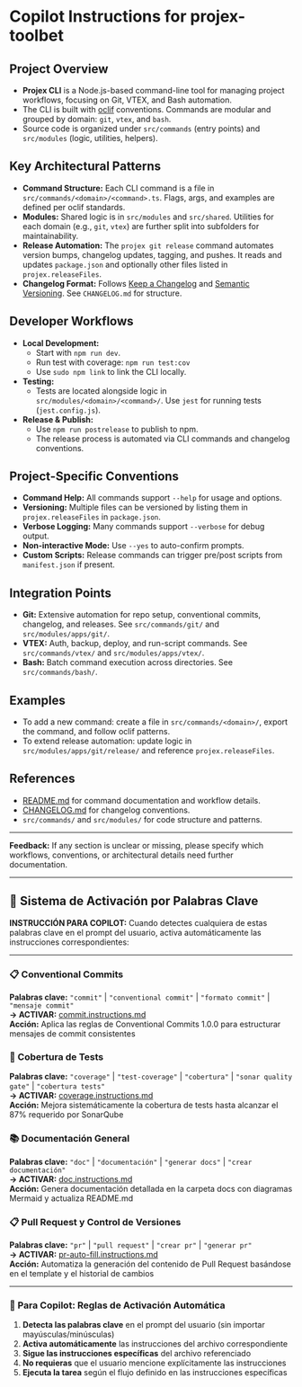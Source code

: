 # Copilot Instructions for projex-toolbet

## Project Overview

- **Projex CLI** is a Node.js-based command-line tool for managing project workflows, focusing on Git, VTEX, and Bash automation.
- The CLI is built with [oclif](https://oclif.io/) conventions. Commands are modular and grouped by domain: `git`, `vtex`, and `bash`.
- Source code is organized under `src/commands` (entry points) and `src/modules` (logic, utilities, helpers).

## Key Architectural Patterns

- **Command Structure:** Each CLI command is a file in `src/commands/<domain>/<command>.ts`. Flags, args, and examples are defined per oclif standards.
- **Modules:** Shared logic is in `src/modules` and `src/shared`. Utilities for each domain (e.g., `git`, `vtex`) are further split into subfolders for maintainability.
- **Release Automation:** The `projex git release` command automates version bumps, changelog updates, tagging, and pushes. It reads and updates `package.json` and optionally other files listed in `projex.releaseFiles`.
- **Changelog Format:** Follows [Keep a Changelog](http://keepachangelog.com/en/1.0.0/) and [Semantic Versioning](http://semver.org/spec/v2.0.0.html). See `CHANGELOG.md` for structure.

## Developer Workflows

- **Local Development:**
  - Start with `npm run dev`.
  - Run test with coverage: `npm run test:cov`
  - Use `sudo npm link` to link the CLI locally.
- **Testing:**
  - Tests are located alongside logic in `src/modules/<domain>/<command>/`. Use `jest` for running tests (`jest.config.js`).
- **Release & Publish:**
  - Use `npm run postrelease` to publish to npm.
  - The release process is automated via CLI commands and changelog conventions.

## Project-Specific Conventions

- **Command Help:** All commands support `--help` for usage and options.
- **Versioning:** Multiple files can be versioned by listing them in `projex.releaseFiles` in `package.json`.
- **Verbose Logging:** Many commands support `--verbose` for debug output.
- **Non-interactive Mode:** Use `--yes` to auto-confirm prompts.
- **Custom Scripts:** Release commands can trigger pre/post scripts from `manifest.json` if present.

## Integration Points

- **Git:** Extensive automation for repo setup, conventional commits, changelog, and releases. See `src/commands/git/` and `src/modules/apps/git/`.
- **VTEX:** Auth, backup, deploy, and run-script commands. See `src/commands/vtex/` and `src/modules/apps/vtex/`.
- **Bash:** Batch command execution across directories. See `src/commands/bash/`.

## Examples

- To add a new command: create a file in `src/commands/<domain>/`, export the command, and follow oclif patterns.
- To extend release automation: update logic in `src/modules/apps/git/release/` and reference `projex.releaseFiles`.

## References

- [README.md](../README.md) for command documentation and workflow details.
- [CHANGELOG.md](../CHANGELOG.md) for changelog conventions.
- `src/commands/` and `src/modules/` for code structure and patterns.

---

**Feedback:** If any section is unclear or missing, please specify which workflows, conventions, or architectural details need further documentation.

---

## 🎯 Sistema de Activación por Palabras Clave

**INSTRUCCIÓN PARA COPILOT:** Cuando detectes cualquiera de estas palabras clave en el prompt del usuario, activa automáticamente las instrucciones correspondientes:

---

### 📋 Conventional Commits

**Palabras clave:** `"commit"` | `"conventional commit"` | `"formato commit"` | `"mensaje commit"`  
**→ ACTIVAR:** [commit.instructions.md](./instructions/commit/commit.instructions.md)  
**Acción:** Aplica las reglas de Conventional Commits 1.0.0 para estructurar mensajes de commit consistentes

### 🧪 Cobertura de Tests

**Palabras clave:** `"coverage"` | `"test-coverage"` | `"cobertura"` | `"sonar quality gate"` | `"cobertura tests"`  
**→ ACTIVAR:** [coverage.instructions.md](./instructions/coverage/coverage.instructions.md)  
**Acción:** Mejora sistemáticamente la cobertura de tests hasta alcanzar el 87% requerido por SonarQube

### 📚 Documentación General

**Palabras clave:** `"doc"` | `"documentación"` | `"generar docs"` | `"crear documentación"`  
**→ ACTIVAR:** [doc.instructions.md](./instructions/doc/doc.instructions.md)  
**Acción:** Genera documentación detallada en la carpeta docs con diagramas Mermaid y actualiza README.md

### 📋 Pull Request y Control de Versiones

**Palabras clave:** `"pr"` | `"pull request"` | `"crear pr"` | `"generar pr"`  
**→ ACTIVAR:** [pr-auto-fill.instructions.md](./instructions/pr/pr-auto-fill.instructions.md)  
**Acción:** Automatiza la generación del contenido de Pull Request basándose en el template y el historial de cambios

---

### 🤖 Para Copilot: Reglas de Activación Automática

1. **Detecta las palabras clave** en el prompt del usuario (sin importar mayúsculas/minúsculas)
2. **Activa automáticamente** las instrucciones del archivo correspondiente
3. **Sigue las instrucciones específicas** del archivo referenciado
4. **No requieras** que el usuario mencione explícitamente las instrucciones
5. **Ejecuta la tarea** según el flujo definido en las instrucciones específicas
